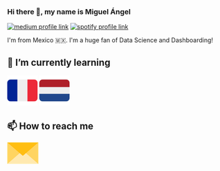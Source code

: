 ### Hi there 👋, my name is Miguel Ángel

[![medium profile link](https://img.shields.io/badge/Medium-12100E?style=for-the-badge&logo=medium&logoColor=white)](https://medium.com/@miguelhermar)
[![spotify profile link](https://img.shields.io/badge/Spotify-1ED760?&style=for-the-badge&logo=spotify&logoColor=white)](https://open.spotify.com/user/22sn7xireg22pnty2x7oeyrha?si=e2ee78d679d548c9)

I'm from Mexico 🇲🇽. I'm a huge fan of Data Science and Dashboarding!

## 🌱 I’m currently learning

[<img src="assets/french-flag.svg" height="70px">](https://www.duolingo.com/profile/MikelAngelo41)
[<img src="assets/netherlands-flag.svg" height="70px">](https://www.duolingo.com/profile/MikelAngelo41)

## 📫 How to reach me

[<img src="assets/envelope.png" height="50px">](mailto:miguelangel.hermar410@gmail.com)

<!--
**miguelhermar/miguelhermar** is a ✨ _special_ ✨ repository because its `README.md` (this file) appears on your GitHub profile.

Here are some ideas to get you started:

- 🔭 I’m currently working on ...
- 🌱 I’m currently learning ...
- 👯 I’m looking to collaborate on ...
- 🤔 I’m looking for help with ...
- 💬 Ask me about ...
- 📫 How to reach me: ...
- 😄 Pronouns: ...
- ⚡ Fun fact: ...
-->
